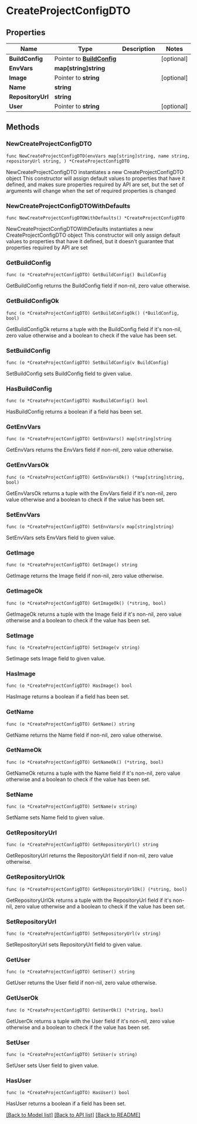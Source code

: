 # CreateProjectConfigDTO

## Properties

Name | Type | Description | Notes
------------ | ------------- | ------------- | -------------
**BuildConfig** | Pointer to [**BuildConfig**](BuildConfig.md) |  | [optional] 
**EnvVars** | **map[string]string** |  | 
**Image** | Pointer to **string** |  | [optional] 
**Name** | **string** |  | 
**RepositoryUrl** | **string** |  | 
**User** | Pointer to **string** |  | [optional] 

## Methods

### NewCreateProjectConfigDTO

`func NewCreateProjectConfigDTO(envVars map[string]string, name string, repositoryUrl string, ) *CreateProjectConfigDTO`

NewCreateProjectConfigDTO instantiates a new CreateProjectConfigDTO object
This constructor will assign default values to properties that have it defined,
and makes sure properties required by API are set, but the set of arguments
will change when the set of required properties is changed

### NewCreateProjectConfigDTOWithDefaults

`func NewCreateProjectConfigDTOWithDefaults() *CreateProjectConfigDTO`

NewCreateProjectConfigDTOWithDefaults instantiates a new CreateProjectConfigDTO object
This constructor will only assign default values to properties that have it defined,
but it doesn't guarantee that properties required by API are set

### GetBuildConfig

`func (o *CreateProjectConfigDTO) GetBuildConfig() BuildConfig`

GetBuildConfig returns the BuildConfig field if non-nil, zero value otherwise.

### GetBuildConfigOk

`func (o *CreateProjectConfigDTO) GetBuildConfigOk() (*BuildConfig, bool)`

GetBuildConfigOk returns a tuple with the BuildConfig field if it's non-nil, zero value otherwise
and a boolean to check if the value has been set.

### SetBuildConfig

`func (o *CreateProjectConfigDTO) SetBuildConfig(v BuildConfig)`

SetBuildConfig sets BuildConfig field to given value.

### HasBuildConfig

`func (o *CreateProjectConfigDTO) HasBuildConfig() bool`

HasBuildConfig returns a boolean if a field has been set.

### GetEnvVars

`func (o *CreateProjectConfigDTO) GetEnvVars() map[string]string`

GetEnvVars returns the EnvVars field if non-nil, zero value otherwise.

### GetEnvVarsOk

`func (o *CreateProjectConfigDTO) GetEnvVarsOk() (*map[string]string, bool)`

GetEnvVarsOk returns a tuple with the EnvVars field if it's non-nil, zero value otherwise
and a boolean to check if the value has been set.

### SetEnvVars

`func (o *CreateProjectConfigDTO) SetEnvVars(v map[string]string)`

SetEnvVars sets EnvVars field to given value.


### GetImage

`func (o *CreateProjectConfigDTO) GetImage() string`

GetImage returns the Image field if non-nil, zero value otherwise.

### GetImageOk

`func (o *CreateProjectConfigDTO) GetImageOk() (*string, bool)`

GetImageOk returns a tuple with the Image field if it's non-nil, zero value otherwise
and a boolean to check if the value has been set.

### SetImage

`func (o *CreateProjectConfigDTO) SetImage(v string)`

SetImage sets Image field to given value.

### HasImage

`func (o *CreateProjectConfigDTO) HasImage() bool`

HasImage returns a boolean if a field has been set.

### GetName

`func (o *CreateProjectConfigDTO) GetName() string`

GetName returns the Name field if non-nil, zero value otherwise.

### GetNameOk

`func (o *CreateProjectConfigDTO) GetNameOk() (*string, bool)`

GetNameOk returns a tuple with the Name field if it's non-nil, zero value otherwise
and a boolean to check if the value has been set.

### SetName

`func (o *CreateProjectConfigDTO) SetName(v string)`

SetName sets Name field to given value.


### GetRepositoryUrl

`func (o *CreateProjectConfigDTO) GetRepositoryUrl() string`

GetRepositoryUrl returns the RepositoryUrl field if non-nil, zero value otherwise.

### GetRepositoryUrlOk

`func (o *CreateProjectConfigDTO) GetRepositoryUrlOk() (*string, bool)`

GetRepositoryUrlOk returns a tuple with the RepositoryUrl field if it's non-nil, zero value otherwise
and a boolean to check if the value has been set.

### SetRepositoryUrl

`func (o *CreateProjectConfigDTO) SetRepositoryUrl(v string)`

SetRepositoryUrl sets RepositoryUrl field to given value.


### GetUser

`func (o *CreateProjectConfigDTO) GetUser() string`

GetUser returns the User field if non-nil, zero value otherwise.

### GetUserOk

`func (o *CreateProjectConfigDTO) GetUserOk() (*string, bool)`

GetUserOk returns a tuple with the User field if it's non-nil, zero value otherwise
and a boolean to check if the value has been set.

### SetUser

`func (o *CreateProjectConfigDTO) SetUser(v string)`

SetUser sets User field to given value.

### HasUser

`func (o *CreateProjectConfigDTO) HasUser() bool`

HasUser returns a boolean if a field has been set.


[[Back to Model list]](../README.md#documentation-for-models) [[Back to API list]](../README.md#documentation-for-api-endpoints) [[Back to README]](../README.md)


